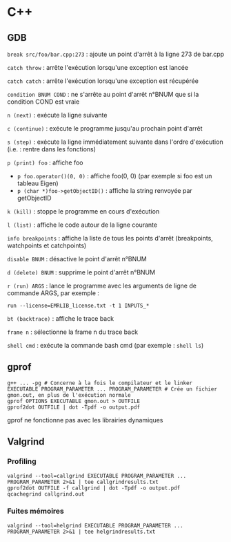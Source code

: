 # C++

## GDB

`break src/foo/bar.cpp:273` : ajoute un point d'arrêt à la ligne 273
de bar.cpp

`catch throw` : arrête l'exécution lorsqu'une exception est lancée

`catch catch` : arrête l'exécution lorsqu'une exception est récupérée

`condition BNUM COND` : ne s'arrête au point d'arrêt n°BNUM que si la
condition COND est vraie

`n (next)` : exécute la ligne suivante

`c (continue)` : exécute le programme jusqu'au prochain point d'arrêt

`s (step)` : exécute la ligne immédiatement suivante dans l'ordre
d'exécution (i.e. : rentre dans les fonctions)

`p (print) foo` : affiche foo
  * `p foo.operator()(0, 0)` : affiche foo(0, 0) (par exemple si foo
    est un tableau Eigen)
  * `p (char *)foo->getObjectID()` : affiche la string renvoyée par
    getObjectID

`k (kill)` : stoppe le programme en cours d'exécution

`l (list)` : affiche le code autour de la ligne courante

`info breakpoints` : affiche la liste de tous les points d'arrêt
(breakpoints, watchpoints et catchpoints)

`disable BNUM` : désactive le point d'arrêt n°BNUM

`d (delete) BNUM` : supprime le point d'arrêt n°BNUM

`r (run) ARGS` : lance le programme avec les arguments de ligne de
commande ARGS, par exemple :

    run --license=EMRLIB_license.txt -t 1 INPUTS_*

`bt (backtrace)` : affiche le trace back

`frame n` : sélectionne la frame n du trace back

`shell cmd` : exécute la commande bash cmd (par exemple : `shell ls`)

## gprof

    g++ ... -pg # Concerne à la fois le compilateur et le linker
    EXECUTABLE PROGRAM_PARAMETER ... PROGRAM_PARAMETER # Crée un fichier gmon.out, en plus de l'exécution normale
    gprof OPTIONS EXECUTABLE gmon.out > OUTFILE
    gprof2dot OUTFILE | dot -Tpdf -o output.pdf

gprof ne fonctionne pas avec les librairies dynamiques

## Valgrind

### Profiling

    valgrind --tool=callgrind EXECUTABLE PROGRAM_PARAMETER ... PROGRAM_PARAMETER 2>&1 | tee callgrindresults.txt
    gprof2dot OUTFILE -f callgrind | dot -Tpdf -o output.pdf
    qcachegrind callgrind.out

### Fuites mémoires

    valgrind --tool=helgrind EXECUTABLE PROGRAM_PARAMETER ... PROGRAM_PARAMETER 2>&1 | tee helgrindresults.txt
